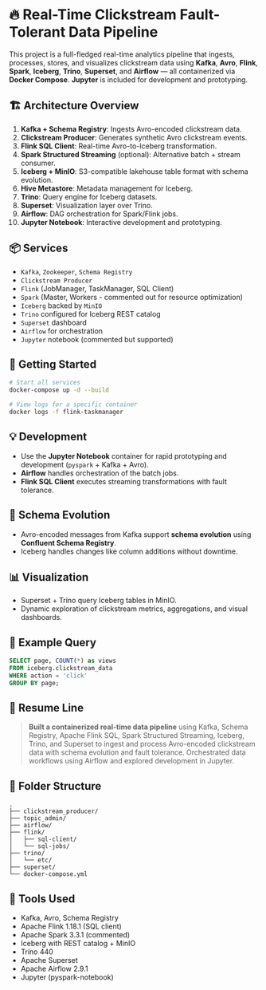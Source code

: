 # 🔥 Real-Time Clickstream Fault-Tolerant Data Pipeline

This project is a full-fledged real-time analytics pipeline that ingests, processes, stores, and visualizes clickstream data using **Kafka**, **Avro**, **Flink**, **Spark**, **Iceberg**, **Trino**, **Superset**, and **Airflow** — all containerized via **Docker Compose**. **Jupyter** is included for development and prototyping.

## 🏗️ Architecture Overview

1. **Kafka + Schema Registry**: Ingests Avro-encoded clickstream data.
2. **Clickstream Producer**: Generates synthetic Avro clickstream events.
3. **Flink SQL Client**: Real-time Avro-to-Iceberg transformation.
4. **Spark Structured Streaming** (optional): Alternative batch + stream consumer.
5. **Iceberg + MinIO**: S3-compatible lakehouse table format with schema evolution.
6. **Hive Metastore**: Metadata management for Iceberg.
7. **Trino**: Query engine for Iceberg datasets.
8. **Superset**: Visualization layer over Trino.
9. **Airflow**: DAG orchestration for Spark/Flink jobs.
10. **Jupyter Notebook**: Interactive development and prototyping.

## 📦 Services

- `Kafka`, `Zookeeper`, `Schema Registry`
- `Clickstream Producer`
- `Flink` (JobManager, TaskManager, SQL Client)
- `Spark` (Master, Workers - commented out for resource optimization)
- `Iceberg` backed by `MinIO`
- `Trino` configured for Iceberg REST catalog
- `Superset` dashboard
- `Airflow` for orchestration
- `Jupyter` notebook (commented but supported)

## 🔧 Getting Started

```bash
# Start all services
docker-compose up -d --build

# View logs for a specific container
docker logs -f flink-taskmanager
```

## 💡 Development

- Use the **Jupyter Notebook** container for rapid prototyping and development (`pyspark` + Kafka + Avro).
- **Airflow** handles orchestration of the batch jobs.
- **Flink SQL Client** executes streaming transformations with fault tolerance.

## 🧠 Schema Evolution

- Avro-encoded messages from Kafka support **schema evolution** using **Confluent Schema Registry**.
- Iceberg handles changes like column additions without downtime.

## 📊 Visualization

- Superset + Trino query Iceberg tables in MinIO.
- Dynamic exploration of clickstream metrics, aggregations, and visual dashboards.

## 📄 Example Query

```sql
SELECT page, COUNT(*) as views
FROM iceberg.clickstream_data
WHERE action = 'click'
GROUP BY page;
```

## 📌 Resume Line

> **Built a containerized real-time data pipeline** using Kafka, Schema Registry, Apache Flink SQL, Spark Structured Streaming, Iceberg, Trino, and Superset to ingest and process Avro-encoded clickstream data with schema evolution and fault tolerance. Orchestrated data workflows using Airflow and explored development in Jupyter.

## 📂 Folder Structure

```
.
├── clickstream_producer/
├── topic_admin/
├── airflow/
├── flink/
│   ├── sql-client/
│   └── sql-jobs/
├── trino/
│   └── etc/
├── superset/
└── docker-compose.yml
```

## 🧰 Tools Used

- Kafka, Avro, Schema Registry
- Apache Flink 1.18.1 (SQL client)
- Apache Spark 3.3.1 (commented)
- Iceberg with REST catalog + MinIO
- Trino 440
- Apache Superset
- Apache Airflow 2.9.1
- Jupyter (pyspark-notebook)
